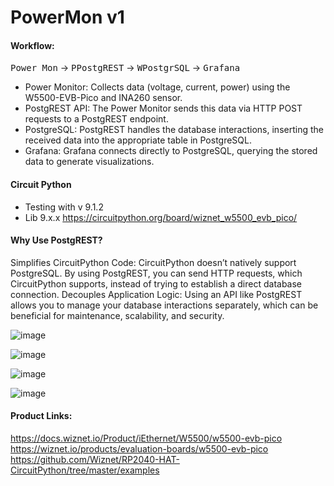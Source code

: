 # PowerMon v1

#### Workflow:
<kbd>Power Mon</kbd> -> <kbd>PPostgREST</kbd> -> <kbd>WPostgrSQL</kbd> -> <kbd>Grafana</kbd>

- Power Monitor: Collects data (voltage, current, power) using the W5500-EVB-Pico and INA260 sensor.
- PostgREST API: The Power Monitor sends this data via HTTP POST requests to a PostgREST endpoint.
- PostgreSQL: PostgREST handles the database interactions, inserting the received data into the appropriate table in PostgreSQL.
- Grafana: Grafana connects directly to PostgreSQL, querying the stored data to generate visualizations.

#### Circuit Python
- Testing with v 9.1.2
- Lib 9.x.x
https://circuitpython.org/board/wiznet_w5500_evb_pico/

#### Why Use PostgREST?
Simplifies CircuitPython Code: CircuitPython doesn’t natively support PostgreSQL. By using PostgREST, you can send HTTP requests, which CircuitPython supports, instead of trying to establish a direct database connection.
Decouples Application Logic: Using an API like PostgREST allows you to manage your database interactions separately, which can be beneficial for maintenance, scalability, and security.

![image](https://github.com/user-attachments/assets/49db55b6-98e4-4d5e-9223-cae198268a41)

![image](https://github.com/user-attachments/assets/1d418f4b-2c21-498d-a3a9-77d56ef51cfd)

![image](https://github.com/user-attachments/assets/057e570e-4e86-4cdd-adf8-f6acd81baa16)

![image](https://github.com/user-attachments/assets/1290b31a-7428-418c-a1e6-01e867cbc7c5)


#### Product Links:
https://docs.wiznet.io/Product/iEthernet/W5500/w5500-evb-pico
https://wiznet.io/products/evaluation-boards/w5500-evb-pico
https://github.com/Wiznet/RP2040-HAT-CircuitPython/tree/master/examples
